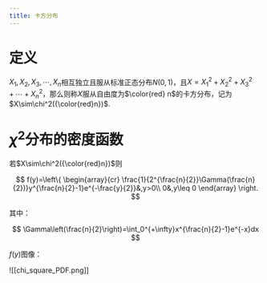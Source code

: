 ```yaml
---
title: 卡方分布
---
```


# 定义

$X_1,X_2,X_3,\cdots,X_n$相互独立且服从标准正态分布$N(0,1)$，且$X=X_1^2+X_2^2+X_3^2+\cdots+X_n^2$，那么则称$X$服从自由度为$\color{red} n$的卡方分布，记为$X\sim\chi^2({\color{red}n})$.

# $\chi^2$分布的密度函数

若$X\sim\chi^2({\color{red}n})$则

$$
f(y)=\left\{
\begin{array}{cr}
\frac{1}{2^{\frac{n}{2}}\Gamma(\frac{n}{2})}y^{\frac{n}{2}-1}e^{-\frac{y}{2}}&,y>0\\
0&,y\leq 0
\end{array}
\right.
$$

其中：

$$
\Gamma\left(\frac{n}{2}\right)=\int_0^{+\infty}x^{\frac{n}{2}-1}e^{-x}dx
$$

$f(y)$图像：

![[chi_square_PDF.png]]

